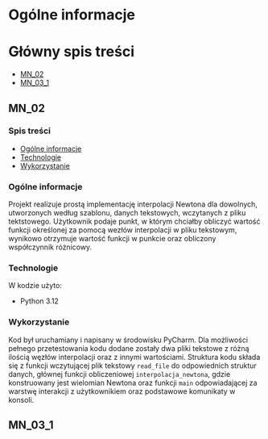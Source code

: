 # Ogólne informacje 

# Główny spis treści
* [MN_02](#MN_02)
* [MN_03_1](#MN_03_1)

## MN_02

### Spis treści
* [Ogólne informacje](#ogólne-informacje)
* [Technologie](#technologie)
* [Wykorzystanie](#wykorzystanie)

### Ogólne informacje
Projekt realizuje prostą implementację interpolacji Newtona dla dowolnych, utworzonych według szablonu, danych tekstowych, wczytanych 
z pliku tektstowego. Użytkownik podaje punkt, w którym chciałby obliczyć wartość funkcji określonej za pomocą wezłów interpolacji w pliku tekstowym,
wynikowo otrzymuje wartość funkcji w punkcie oraz obliczony współczynnik różnicowy.

### Technologie
W kodzie użyto:
* Python 3.12
	
### Wykorzystanie
Kod był uruchamiany i napisany w środowisku PyCharm. Dla możliwości pełnego przetestowania kodu dodane zostały dwa pliki tekstowe z różną
ilością węzłów interpolacji oraz  z innymi wartościami. Struktura kodu składa się z funkcji wczytującej plik tekstowy `read_file` do odpowiednich
struktur danych, głównej funkcji obliczeniowej `interpolacja_newtona`, gdzie konstruowany jest wielomian Newtona oraz funkcji `main` odpowiadającej za warstwę
interakcji z użytkownikiem oraz podstawowe komunikaty w konsoli.



## MN_03_1
